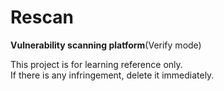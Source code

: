 # Rescan
**Vulnerability scanning platform**(Verify mode)<br>

This project is for learning reference only.<br>
If there is any infringement, delete it immediately.<br>


